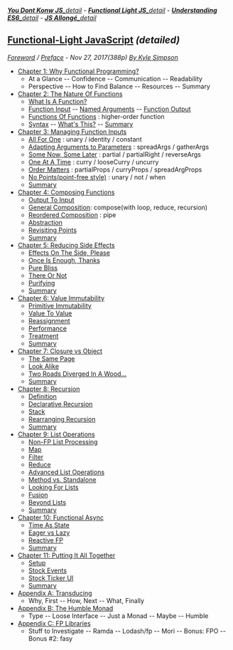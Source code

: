 <a name="top"></a>
***[You Dont Konw JS]**[_detail](https://github.com/kiyounglee/You-Dont-Know-JS/blob/master/tocd.md#top) - **[Functional Light JS]**[_detail](https://github.com/kiyounglee/Functional-Light-JS/blob/master/manuscript/tocd.md#top) - **[Understanding ES6]**[_detail](https://github.com/kiyounglee/understandinges6/blob/master/manuscript/tocd.md#top) - **[JS Allongé]**[_detail](https://github.com/kiyounglee/javascript-allonge-six/blob/master/myAllonge/markdown/tocd.md#top)*

[You Dont Konw JS]: https://github.com/kiyounglee/You-Dont-Know-JS/blob/master/toc.md#top
[Functional Light JS]: https://github.com/kiyounglee/Functional-Light-JS/blob/master/manuscript/toc.md#top
[Understanding ES6]: https://github.com/kiyounglee/understandinges6/blob/master/manuscript/toc.md#top
[JS Allongé]: https://github.com/kiyounglee/javascript-allonge-six/blob/master/myAllonge/markdown/toc.md#top

## [Functional-Light JavaScript](toc.md#top) *(detailed)*
*[Foreword](foreword.md/#foreword) / [Preface](preface.md/#preface) - Nov 27, 2017(388p) [By Kyle Simpson](https://github.com/getify)*
* [Chapter 1: Why Functional Programming?](ch1.md/#chapter-1-why-functional-programming)
    * At a Glance -- Confidence -- Communication -- Readability
    * Perspective -- How to Find Balance -- Resources -- Summary
* [Chapter 2: The Nature Of Functions](ch2.md/#chapter-2-the-nature-of-functions)
    * [What Is A Function?](ch2.md/#what-is-a-function)
    * [Function Input](ch2.md/#function-input) -- [Named Arguments](ch2.md/#named-arguments) -- [Function Output](ch2.md/#function-output)
    * [Functions Of Functions](ch2.md/#functions-of-functions) : higher-order function
    * [Syntax](ch2.md/#syntax) -- [What's This?](ch2.md/#whats-this) -- [Summary](ch2.md/#summary)
* [Chapter 3: Managing Function Inputs](ch3.md/#chapter-3-managing-function-inputs)
    * [All For One](ch3.md/#all-for-one) : unary / identity / constant
    * [Adapting Arguments to Parameters](ch3.md/#adapting-arguments-to-parameters) : spreadArgs / gatherArgs
    * [Some Now, Some Later](ch3.md/#some-now-some-later) : partial / partialRight / reverseArgs
    * [One At A Time](ch3.md/#one-at-a-time) : curry / looseCurry / uncurry
    * [Order Matters](ch3.md/#order-matters) : partialProps / curryProps / spreadArgProps
    * [No Points(point-free style)](ch3.md/#no-points) : unary / not / when
    * [Summary](ch3.md/#summary)
* [Chapter 4: Composing Functions](ch4.md/#chapter-4-composing-functions)
    * [Output To Input](ch4.md/#output-to-input)
    * [General Composition](ch4.md/#general-composition): compose(with loop, reduce, recursion)
    * [Reordered Composition](ch4.md/#reordered-composition) : pipe
    * [Abstraction](ch4.md/#abstraction)
    * [Revisiting Points](ch4.md/#revisiting-points)
    * [Summary](ch4.md/#summary)
* [Chapter 5: Reducing Side Effects](ch5.md/#chapter-5-reducing-side-effects)
    * [Effects On The Side, Please](ch5.md/#effects-on-the-side-please)
    * [Once Is Enough, Thanks](ch5.md/#once-is-enough-thanks)
    * [Pure Bliss](ch5.md/#pure-bliss)
    * [There Or Not](ch5.md/#there-or-not)
    * [Purifying](ch5.md/#purifying)
    * [Summary](ch5.md/#summary)
* [Chapter 6: Value Immutability](ch6.md/#chapter-6-value-immutability)
    * [Primitive Immutability](ch6.md/#primitive-immutability)
    * [Value To Value](ch6.md/#value-to-value)
    * [Reassignment](ch6.md/#reassignment)
    * [Performance](ch6.md/#performance)
    * [Treatment](ch6.md/#treatment)
    * [Summary](ch6.md/#summary)
* [Chapter 7: Closure vs Object](ch7.md/#chapter-7-closure-vs-object)
    * [The Same Page](ch7.md/#the-same-page)
    * [Look Alike](ch7.md/#look-alike)
    * [Two Roads Diverged In A Wood...](ch7.md/#two-roads-diverged-in-a-wood)
    * [Summary](ch7.md/#summary)
* [Chapter 8: Recursion](ch8.md/#chapter-8-recursion)
    * [Definition](ch8.md/#definition)
    * [Declarative Recursion](ch8.md/#declarative-recursion)
    * [Stack](ch8.md/#stack)
    * [Rearranging Recursion](ch8.md/#rearranging-recursion)
    * [Summary](ch8.md/#summary)
* [Chapter 9: List Operations](ch9.md/#chapter-9-list-operations)
    * [Non-FP List Processing](ch9.md/#non-fp-list-processing)
    * [Map](ch9.md/#map)
    * [Filter](ch9.md/#filter)
    * [Reduce](ch9.md/#reduce)
    * [Advanced List Operations](ch9.md/#advanced-list-operations)
    * [Method vs. Standalone](ch9.md/#method-vs-standalone)
    * [Looking For Lists](ch9.md/#looking-for-lists)
    * [Fusion](ch9.md/#fusion)
    * [Beyond Lists](ch9.md/#beyond-lists)
    * [Summary](ch9.md/#summary)
* [Chapter 10: Functional Async](ch10.md/#chapter-10-functional-async)
    * [Time As State](ch10.md/#time-as-state)
    * [Eager vs Lazy](ch10.md/#eager-vs-lazy)
    * [Reactive FP](ch10.md/#reactive-fp)
    * [Summary](ch10.md/#summary)
* [Chapter 11: Putting It All Together](ch11.md/#chapter-11-putting-it-all-together)
    * [Setup](ch11.md/#setup)
    * [Stock Events](ch11.md/#stock-events)
    * [Stock Ticker UI](ch11.md/#stock-ticker-ui)
    * [Summary](ch11.md/#summary)
* [Appendix A: Transducing](apA.md/#appendix-a-transducing)
    * Why, First -- How, Next -- What, Finally
* [Appendix B: The Humble Monad](apB.md/#appendix-b-the-humble-monad)
    * Type -- Loose Interface -- Just a Monad -- Maybe -- Humble
* [Appendix C: FP Libraries](apC.md/#appendix-c-fp-libraries)
    * Stuff to Investigate -- Ramda -- Lodash/fp -- Mori -- Bonus: FPO -- Bonus #2: fasy
